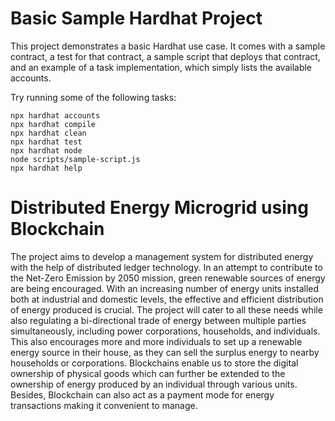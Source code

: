 # Basic Sample Hardhat Project

This project demonstrates a basic Hardhat use case. It comes with a sample contract, a test for that contract, a sample script that deploys that contract, and an example of a task implementation, which simply lists the available accounts.

Try running some of the following tasks:

```shell
npx hardhat accounts
npx hardhat compile
npx hardhat clean
npx hardhat test
npx hardhat node
node scripts/sample-script.js
npx hardhat help
```

# Distributed Energy Microgrid using Blockchain

The project aims to develop a management system for distributed
energy with the help of distributed ledger technology.
In an attempt to contribute to the Net-Zero Emission by 2050 mission, green renewable
sources of energy are being encouraged. With an increasing number of energy units installed
both at industrial and domestic levels, the effective and efficient distribution of energy
produced is crucial. The project will cater to all these needs while also regulating a
bi-directional trade of energy between multiple parties simultaneously, including power
corporations, households, and individuals. This also encourages more and more individuals to
set up a renewable energy source in their house, as they can sell the surplus energy to nearby
households or corporations. Blockchains enable us to store the digital ownership of physical
goods which can further be extended to the ownership of energy produced by an individual
through various units. Besides, Blockchain can also act as a payment mode for energy
transactions making it convenient to manage.

